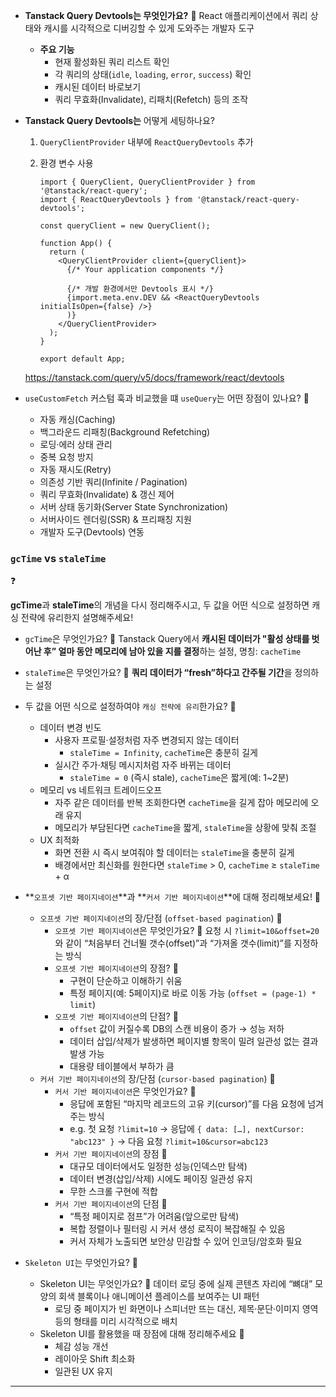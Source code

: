 - **Tanstack Query Devtools는 무엇인가요?** 🍠
  React 애플리케이션에서 쿼리 상태와 캐시를 시각적으로 디버깅할 수 있게 도와주는 개발자 도구
  - **주요 기능**
    - 현재 활성화된 쿼리 리스트 확인
    - 각 쿼리의 상태(`idle`, `loading`, `error`, `success`) 확인
    - 캐시된 데이터 바로보기
    - 쿼리 무효화(Invalidate), 리패치(Refetch) 등의 조작
- **Tanstack Query Devtools는** 어떻게 세팅하나요?

  1. `QueryClientProvider` 내부에 `ReactQueryDevtools` 추가
  2. 환경 변수 사용

     ```tsx
     import { QueryClient, QueryClientProvider } from '@tanstack/react-query';
     import { ReactQueryDevtools } from '@tanstack/react-query-devtools';

     const queryClient = new QueryClient();

     function App() {
       return (
         <QueryClientProvider client={queryClient}>
           {/* Your application components */}

           {/* 개발 환경에서만 Devtools 표시 */}
           {import.meta.env.DEV && <ReactQueryDevtools initialIsOpen={false} />}
           )}
         </QueryClientProvider>
       );
     }

     export default App;

     ```

  https://tanstack.com/query/v5/docs/framework/react/devtools

- `useCustomFetch` 커스텀 훅과 비교했을 떄 `useQuery`는 어떤 장점이 있나요? 🍠
  - 자동 캐싱(Caching)
  - 백그라운드 리패칭(Background Refetching)
  - 로딩·에러 상태 관리
  - 중복 요청 방지
  - 자동 재시도(Retry)
  - 의존성 기반 쿼리(Infinite / Pagination)
  - 쿼리 무효화(Invalidate) & 갱신 제어
  - 서버 상태 동기화(Server State Synchronization)
  - 서버사이드 렌더링(SSR) & 프리패칭 지원
  - 개발자 도구(Devtools) 연동

### `gcTime` vs `staleTime`

<aside>
❓

**gcTime**과 **staleTime**의 개념을 다시 정리해주시고, 두 값을 어떤 식으로 설정하면 캐싱 전략에 유리한지 설명해주세요!

</aside>

- `gcTime`은 무엇인가요? 🍠
  Tanstack Query에서 **캐시된 데이터가 "활성 상태를 벗어난 후” 얼마 동안 메모리에 남아 있을 지를 결정**하는 설정, 명칭: `cacheTime`
- `staleTime`은 무엇인가요? 🍠
  **쿼리 데이터가 “fresh”하다고 간주될 기간**을 정의하는 설정
- 두 값을 어떤 식으로 설정하여야 `캐싱 전략에 유리`한가요? 🍠

  - 데이터 변경 빈도
    - 사용자 프로필·설정처럼 자주 변경되지 않는 데이터
      - `staleTime = Infinity`, `cacheTime`은 충분히 길게
    - 실시간 주가·채팅 메시지처럼 자주 바뀌는 데이터
      - `staleTime = 0` (즉시 stale), `cacheTime`은 짧게(예: 1~2분)
  - 메모리 vs 네트워크 트레이드오프
    - 자주 같은 데이터를 반복 조회한다면 `cacheTime`을 길게 잡아 메모리에 오래 유지
    - 메모리가 부담된다면 `cacheTime`을 짧게, `staleTime`을 상황에 맞춰 조절
  - UX 최적화
    - 화면 전환 시 즉시 보여줘야 할 데이터는 `staleTime`을 충분히 길게
    - 배경에서만 최신화를 원한다면 `staleTime` > 0, `cacheTime` ≥ `staleTime` + α

- **`오프셋 기반 페이지네이션`**과 **`커서 기반 페이지네이션`**에 대해 정리해보세요! 🍠

  - `오프셋 기반 페이지네이션`의 장/단점 (`offset-based pagination`) 🍠
    - `오프셋 기반 페이지네이션`은 무엇인가요? 🍠
      요청 시 `?limit=10&offset=20` 와 같이 “처음부터 건너뛸 갯수(offset)”과 “가져올 갯수(limit)”를 지정하는 방식
    - `오프셋 기반 페이지네이션`의 장점? 🍠
      - 구현이 단순하고 이해하기 쉬움
      - 특정 페이지(예: 5페이지)로 바로 이동 가능 (`offset = (page-1) * limit`)
    - `오프셋 기반 페이지네이션`의 단점? 🍠
      - `offset` 값이 커질수록 DB의 스캔 비용이 증가 → 성능 저하
      - 데이터 삽입/삭제가 발생하면 페이지별 항목이 밀려 일관성 없는 결과 발생 가능
      - 대용량 테이블에서 부하가 큼
  - `커서 기반 페이지네이션`의 장/단점 (`cursor-based pagination`) 🍠
    - `커서 기반 페이지네이션`은 무엇인가요? 🍠
      - 응답에 포함된 “마지막 레코드의 고유 키(cursor)”를 다음 요청에 넘겨주는 방식
      - e.g. 첫 요청 `?limit=10` → 응답에 `{ data: […], nextCursor: "abc123" }` → 다음 요청 `?limit=10&cursor=abc123`
    - `커서 기반 페이지네이션`의 장점 🍠
      - 대규모 데이터에서도 일정한 성능(인덱스만 탐색)
      - 데이터 변경(삽입/삭제) 시에도 페이징 일관성 유지
      - 무한 스크롤 구현에 적합
    - `커서 기반 페이지네이션`의 단점 🍠
      - “특정 페이지로 점프”가 어려움(앞으로만 탐색)
      - 복합 정렬이나 필터링 시 커서 생성 로직이 복잡해질 수 있음
      - 커서 자체가 노출되면 보안상 민감할 수 있어 인코딩/암호화 필요

- `Skeleton UI`는 무엇인가요? 🍠
  - Skeleton UI는 무엇인가요? 🍠
    데이터 로딩 중에 실제 콘텐츠 자리에 “뼈대” 모양의 회색 블록이나 애니메이션 플레이스를 보여주는 UI 패턴
    - 로딩 중 페이지가 빈 화면이나 스피너만 뜨는 대신, 제목·문단·이미지 영역 등의 형태를 미리 시각적으로 배치
  - Skeleton UI를 활용했을 때 장점에 대해 정리해주세요 🍠
    - 체감 성능 개선
    - 레이아웃 Shift 최소화
    - 일관된 UX 유지

---
